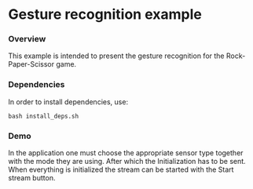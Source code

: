 # Gesture recognition example

### Overview
This example is intended to present the gesture recognition for the Rock-Paper-Scissor game.

### Dependencies
In order to install dependencies, use:
```console
bash install_deps.sh
```

### Demo
In the application one must choose the appropriate sensor type together with the mode they are using. After which the Initialization has to be sent. When everything is initialized the stream can be started with the Start stream button. 